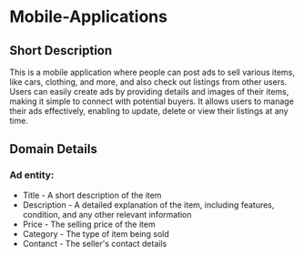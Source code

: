 # Mobile-Applications

## Short Description

This is a mobile application where people can post ads to sell various items, like cars, clothing, and more, and also check out listings from other users. Users can easily create ads by providing details and images of their items, making it simple to connect with potential buyers. It allows users to manage their ads effectively, enabling to update, delete or view their listings at any time. 

## Domain Details
### Ad entity:
- Title - A short description of the item
- Description - A detailed explanation of the item, including features, condition, and any other relevant information
- Price - The selling price of the item
- Category - The type of item being sold
- Contanct - The seller's contact details
